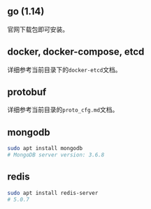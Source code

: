 ## go (1.14)

官网下载包即可安装。

## docker, docker-compose, etcd

详细参考当前目录下的`docker-etcd`文档。

## protobuf

详细参考当前目录的`proto_cfg.md`文档。

## mongodb

```bash
sudo apt install mongodb
# MongoDB server version: 3.6.8
```

## redis

```bash
sudo apt install redis-server
# 5.0.7
```
